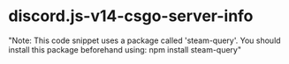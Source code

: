 # discord.js-v14-csgo-server-info
"Note: This code snippet uses a package called 'steam-query'. You should install this package beforehand using: npm install steam-query"
